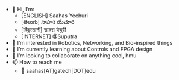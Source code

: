 - 👋 Hi, I’m:
  - [ENGLISH] Saahas Yechuri
  - [తెలుగు] సాహస యేచూరి
  - [हिंदुस्तानी] साहस येचुरी
  - [INTERNET] @Suputra
- 👀 I’m interested in Robotics, Networking, and Bio-inspired things
- 🌱 I’m currently learning about Controls and FPGA design
- 💞️ I’m looking to collaborate on anything cool, hmu
- 📫 How to reach me 
  - 📧 saahas[AT]gatech[DOT]edu

<!---
Suputra/Suputra is a ✨ special ✨ repository because its `README.md` (this file) appears on your GitHub profile.
You can click the Preview link to take a look at your changes.
--->
